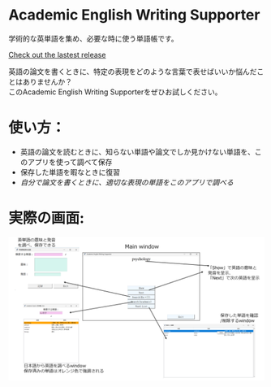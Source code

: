 # Academic English Writing Supporter
学術的な英単語を集め、必要な時に使う単語帳です。

[Check out the lastest release](https://github.com/WhatJun/Academic-English-Writing-Supporter/releases/tag/AEWS-0.2.1-beta)

英語の論文を書くときに、特定の表現をどのような言葉で表せばいいか悩んだことはありませんか？<br>
このAcademic English Writing Supporterをぜひお試しください。

# 使い方：
* 英語の論文を読むときに、知らない単語や論文でしか見かけない単語を、このアプリを使って調べて保存
* 保存した単語を暇なときに復習
* *自分で論文を書くときに、適切な表現の単語をこのアプリで調べる*

# 実際の画面:
![sample pictures](./pictures/sample.PNG)

